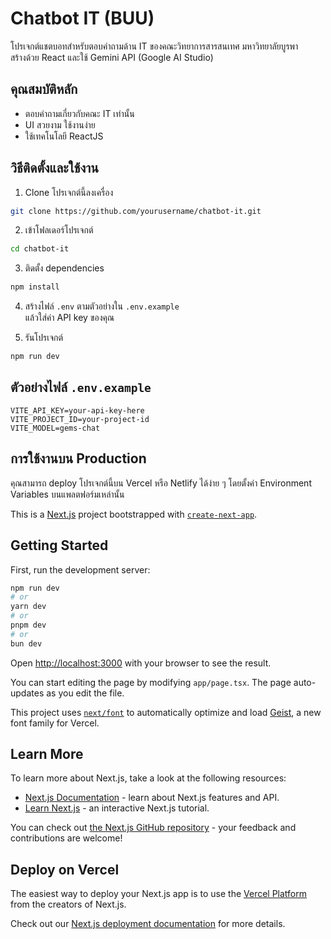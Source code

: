 # Chatbot IT (BUU)

โปรเจกต์แชตบอทสำหรับตอบคำถามด้าน IT ของคณะวิทยาการสารสนเทศ มหาวิทยาลัยบูรพา  
สร้างด้วย React และใช้ Gemini API (Google AI Studio)

## คุณสมบัติหลัก

- ตอบคำถามเกี่ยวกับคณะ IT เท่านั้น
- UI สวยงาม ใช้งานง่าย
- ใช้เทคโนโลยี ReactJS

## วิธีติดตั้งและใช้งาน

1. Clone โปรเจกต์นี้ลงเครื่อง
```bash
git clone https://github.com/yourusername/chatbot-it.git
```

2. เข้าโฟลเดอร์โปรเจกต์
```bash
cd chatbot-it
```

3. ติดตั้ง dependencies
```bash
npm install
```

4. สร้างไฟล์ `.env` ตามตัวอย่างใน `.env.example`  
แล้วใส่ค่า API key ของคุณ

5. รันโปรเจกต์
```bash
npm run dev
```

## ตัวอย่างไฟล์ `.env.example`

```env
VITE_API_KEY=your-api-key-here
VITE_PROJECT_ID=your-project-id
VITE_MODEL=gems-chat
```

## การใช้งานบน Production

คุณสามารถ deploy โปรเจกต์นี้บน Vercel หรือ Netlify ได้ง่าย ๆ โดยตั้งค่า Environment Variables บนแพลตฟอร์มเหล่านั้น

This is a [Next.js](https://nextjs.org) project bootstrapped with [`create-next-app`](https://nextjs.org/docs/app/api-reference/cli/create-next-app).

## Getting Started

First, run the development server:

```bash
npm run dev
# or
yarn dev
# or
pnpm dev
# or
bun dev
```

Open [http://localhost:3000](http://localhost:3000) with your browser to see the result.

You can start editing the page by modifying `app/page.tsx`. The page auto-updates as you edit the file.

This project uses [`next/font`](https://nextjs.org/docs/app/building-your-application/optimizing/fonts) to automatically optimize and load [Geist](https://vercel.com/font), a new font family for Vercel.

## Learn More

To learn more about Next.js, take a look at the following resources:

- [Next.js Documentation](https://nextjs.org/docs) - learn about Next.js features and API.
- [Learn Next.js](https://nextjs.org/learn) - an interactive Next.js tutorial.

You can check out [the Next.js GitHub repository](https://github.com/vercel/next.js) - your feedback and contributions are welcome!

## Deploy on Vercel

The easiest way to deploy your Next.js app is to use the [Vercel Platform](https://vercel.com/new?utm_medium=default-template&filter=next.js&utm_source=create-next-app&utm_campaign=create-next-app-readme) from the creators of Next.js.

Check out our [Next.js deployment documentation](https://nextjs.org/docs/app/building-your-application/deploying) for more details.
